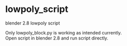 # lowpoly_script

blender 2.8 lowpoly script

Only lowpoly_block.py is working as intended currently.  
Open script in blender 2.8 and run script directly.
